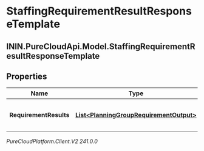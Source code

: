 # StaffingRequirementResultResponseTemplate

## ININ.PureCloudApi.Model.StaffingRequirementResultResponseTemplate

## Properties

|Name | Type | Description | Notes|
|------------ | ------------- | ------------- | -------------|
| **RequirementResults** | [**List&lt;PlanningGroupRequirementOutput&gt;**](PlanningGroupRequirementOutput) | List of staffing requirement results | |



_PureCloudPlatform.Client.V2 241.0.0_
